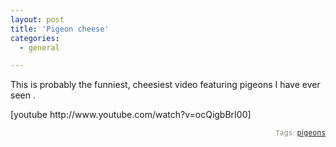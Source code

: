 ```yaml
---
layout: post
title: 'Pigeon cheese'
categories:
  - general

---
```


<p>
This is probably the funniest, cheesiest video featuring pigeons I have ever seen .
</p><p>
[youtube http://www.youtube.com/watch?v=ocQigbBrI00]
<!-- technorati tags start --><p style="text-align:right;font-size:11px;letter-spacing:.05em;color:#808979;">Tags: <a href="http://www.technorati.com/tag/pigeons" rel="tag">pigeons</a></p><!-- technorati tags end -->
